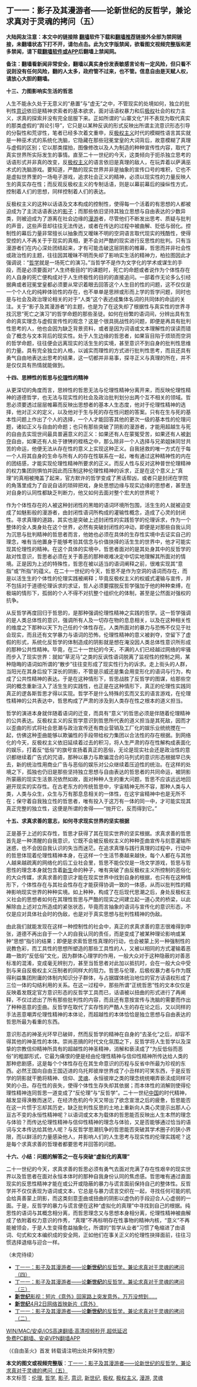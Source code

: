  <h2>丁一一：影子及其漫游者——论新世纪的反哲学，兼论求真对于灵魂的拷问（五）</h2> <p class="notice"><b>大陆网友注意：本文中的链接除 <a href="https://github.com/bannedbook/fanqiang" >翻墙</a>软件下载和<a href="https://github.com/killgcd/justmysocks/blob/master/README.md">翻墙推荐</a>链接外全部为禁网链接，未翻墙状态下打不开，请勿点击。此为文字版禁闻，欲看图文视频完整版和更多禁闻，请下载<a href="https://github.com/bannedbook/fanqiang">翻墙软件或APP</a>后翻墙上禁闻网。</p><p>备注：翻墙看新闻非常安全，翻墙以真实身份发表敏感言论有一定风险，但只看不说则没有任何风险，翻的人太多，政府管不过来，也不管。信息自由是天赋人权，请放心大胆的翻墙。</b></p>  <div class="entry"> <p><strong>十三、力图影响实生活的哲思</strong></p> <p>人生不能永久处于无意义的“悬置”与“虚无”之中，不管现实的处境如何，独立的批判性<a href="https://www.bannedbook.org/bnews/tag/%E6%84%8F%E8%AF%86/" class="st_tag internal_tag" rel="tag" title="标签 意识 下的日志">意识</a>依旧是精神求索者的基本欲求，面对话语权暴力和后<a href="https://www.bannedbook.org/bnews/tag/%e6%9e%81%e6%9d%83/" class="st_tag internal_tag" rel="tag" title="标签 极权 下的日志">极权</a>社会的权力主义，求真的探索并没有完全屈服下来。正如所谓的“山寨文化”并不表现为取代真实的那类虚假的“舆论引导”，它只是以某种反讽的形式反映出所谓主流意识形态引导的分裂性和荒谬性，笔者已经多次着文重申，反<span class='wp_keywordlink'><a href="https://www.bannedbook.org/forum2/topic223.html" title="极权主义与现代民主" target="_blank">极权主义</a></span>时代的模糊性语言其实就是一种巫术式的系统化洗脑，它隐藏在那些冠冕堂皇的大词背后，故意模糊了真理与虚假的区别；它以那类摆拍，图像修改以及人为制造的种种宣传性内容，取代了真实世界所实际发生的事情。直至二十一世纪的今天，这类倾向于扼杀独立思考的话语形式并非真的改变，反<a href="https://www.bannedbook.org/bnews/tag/%E6%9E%81%E6%9D%83%E4%B8%BB%E4%B9%89/" class="st_tag internal_tag" rel="tag" title="标签 极权主义 下的日志">极权主义</a>的语言依旧是真理的敌人，在玩弄着以萨满巫术式的洗脑游戏。要知道，严酷的现实世界并非是抽象的宣传口号的堆积，它也不是虚拟世界里的一场电子游戏，追求社会正义的精神，必须以现实性的力量反映人生的真实存在性；而反观反极权主义的专制话语，则是以幕前幕后的操纵性方式，控制着人们的思想，同样控制着人们的表达。</p> <p>反极权主义的这种以话语及文本构成的控制性，使得每一个活着的有思想的人都被迫成为了主流话语表达的<a href="https://www.bannedbook.org/bnews/tag/%E5%BD%B1%E5%AD%90/" class="st_tag internal_tag" rel="tag" title="标签 影子 下的日志">影子</a>；而那些依旧坚持其独立思想与自由表达的少数异类，则被迫成为了游离在社会边缘的<a href="https://www.bannedbook.org/bnews/tag/%E6%BC%AB%E6%B8%B8/" class="st_tag internal_tag" rel="tag" title="标签 漫游 下的日志">漫游</a>者，尽管他们不断发出思考、质疑与批判的声音，这些声音却往往无法传达，或者在传达的过程中被曲解、贬低与弱化。控制性的幕后力量非常擅长以抽象而又暧昧不明的空洞语言取代现实的残酷性，使得受控的人不再关于于现实的真相，更不会对严酷的现实进行反思性的批判。只有当漫游者们在内心深处团结起来，才有可能击破这层阴影的帷幕，哲思而并非社会性或政治性的主题，往往因其暧昧不明而失却了影响实生活的精神力，柏拉图因此才强调说：“<a href="https://www.bannedbook.org/bnews/tag/%E5%93%B2%E5%AD%A6/" class="st_tag internal_tag" rel="tag" title="标签 哲学 下的日志">哲学</a>就是一场死亡的演习。”当哲学不是作为文字化的学术或谋生的手段，而是必须要面对“人生终极目的”的课题时，死亡的命题或者说作为个体性存在的人自身的死亡便构成对于人生终极性的目的的直接追问。一部着作无论多么引经据典或者冠冕堂皇都必须要从常识着眼去回答这个人生目的性的问题，这不仅仅是一个个人化的纯粹体验性的存在，也不单单是思辨或形而上学的哲学问题，同时也是与社会及政治理论相关的对于“人类”这个表述成集体名词的共同体的命运的关注。关于“影子及其漫游者”的主题，也是为了在这失却了根据性与真实性的世界寻找沉思“死亡之演习”的哲学命题的那些圣徒。如何在纷繁的语词间，分辨出具有生命的真实理念与虚假宣传性的观念？这是个很具挑战性的问题，即便是再具有批判性思考的人，他也会因为缺乏背景资料，或者是因为词语或文本理解性的误读而错会了概念与文本背后的现实性。处于人生边缘的哲思者，如果盲目陷于烦琐而空洞的哲学命题，往往便会远离现实的活生生的实境，甚至意识不到自身的批判性思维的力量。具有完全独立的人格，以诚实而理性的方式进行批判性思考，而且还具有勇气自由地表达出思考的结果，这一切都并非易事，探寻正义与真理的所在，并不是仅仅具有热情就能做到。</p> <p><strong>十四、思辨性的哲思与<a href="https://www.bannedbook.org/bnews/tag/%E4%BC%A6%E7%90%86/" class="st_tag internal_tag" rel="tag" title="标签 伦理 下的日志">伦理</a>性的精神</strong></p>  <p>从更深切的角度而言，思辨性的哲思无法与伦理性精神分离开来，而反映伦理性精神的道德哲学，也无法与现实性的社会及政治批判划分出两个互不相关的领域。哲思必须要透过层层帷幕而反映出思想者的基本人生态度，他对于伦理性精神的选择，他对正义的定义，以及他对于生与死的存在性问题的答案。只有在生与死的基本性问题上作出了个人的选择，一个人才能回答其他的更次一级的基本性的伦理问题，诸如正义与自由的命题；也只有那些突破了阴影的漫游者，才能用超越生与死的自由去实现世间最具普遍意义的正义：如果还有人在蒙冤受苦，如果还有人被<span class='wp_keywordlink'><a href="https://www.bannedbook.org/forum2/topic21.html" title="《剥夺》 黄建民 著" target="_blank">剥夺</a></span>自由，如果还有人处于镣铐的桎梏之中，那么除非一个人选择与兄弟姐妹同甘共苦的命运，他便无法从存在性的意义上实现这种正义。自我拯救的唯一方式在于每一个人将其自身的生命与所有人的存在性联系在一起，唯有通过这种精神性的内在的团结感，才能实现伦理性精神所要求的正义。而反人性与反对这种普世伦理精神的权力集团则惧怕并因此而压制这种伦理性精神的诉求，正是在这个意义上“真理”的真相被掩盖了起来，官方默许的哲学变成了黑话帮凶，或者只是封闭在学院的角落里成为了自说自话的琐碎把戏，身处思想边缘与现实边缘的思想者，甚至连对自身的认同性都缺乏判断力，他又如何去面对整个宏大的世界呢？</p> <p>作为个体性存在的人被这种封闭性的黑暗的语词环境所包围，活生生的人就被迫变成了如魅影般的漫游者，由封闭性语词所构成的灌输性概念，造成了心灵的封闭性。寻求真理的道路，其实也是突破上述封闭性的实践哲学的伦理诉求，作为一个整体的全人类身处在这个世界，必然有突破封闭性的冲动，即便是对那些自我认同为沉思与批判精神的哲思者而言，他她也必须在具体的生存性实境中去证实自己的理念，唯有当他置身于能够考验其信念与价值抉择的活生生的世界中，他才可能实现其伦理性的精神。在这个具体的实境中，哲思者面对的是其处身其中的反哲学的敌对性意识，哲思者必须在关于善恶的那种艰难决定中切实地理解其所面对的情境。正是因为上述的特殊性，哲思在被以适当的语词阐释之前，很难实现其“意指”或“所指”的蕴义。在二十一世纪的今天，哲思不是作为空洞的语词而存在，而是以活生生的个体性的伦理实践被阐释；毕竟反极权主义的权威式灌输与宣传，并不包括对于道德伦理诉求的求证，哲人必须要摆脱反哲学强加于他的种种束缚，在极端的情形下，孤弱的个人不得不对抗整个组织化的体制，甚至是公然面对强权的抗争。</p> <p>从反哲学再度回归于哲思的，是那种强调伦理性精神之实践的哲学。这一哲学强调的是人类总体性的意识，强调所有人及一切存在物的息息相关，以及在这种相关性的维度之下那种以天下为己任的个体性存在。人类所面对的暴力与恐怖不仅见于社会现实，而且还有文学暴力与语词的恐怖，伦理性精神的意义被剥夺，空留下了虚假的形式，系统化反哲学的体制造成的阴影就是想在淹没因人类总体性意识所形成的那种公共性精神。毕竟，在二十一世纪的今天，不满的人们已经越过网络的牢骚而步入了现实世界：就如“草泥马”之类的反讽性语词脱离了监视性的控制之网，某种隐晦的语词如所谓的“散步”往往变形成了现实性行为的诉求。走上街头的人群，当阳光在其身后投下深长的阴影，不管是示威还是集会用变形化的语词与行为，构成了公共性精神的表达。于是在这种情形下，哲思战胜了反哲学的图谋，给那些空洞的概念重新注入了活生生的实践性，也正是在这种情形下，真正的伦理性实践同真正的逻各斯哲思才得以实现。哲学不是什么特殊的玄而又玄的语言游戏，在伦理性精神的公共表达中，哲思构成了严肃的涉及到人类存在性之根本的道义担当。</p> <p>哲学的演进本身就伴随着语词的迁变，而具有“意义”的哲思必须是伴随着伦理精神的公共表达。反极权主义的反哲学意识到哲思所代表的道义担当是其死敌，因而才以歪曲的形式将社会思潮与政治宣传还有商业营销及工厂化的娱乐业统统搅在一起，仿佛这种歪曲能够以欺骗性的手段带给权力集团以合法性的存在根据。到网络化的今天，反极权主义依旧延续着过去的积习，将人生严肃的存在性解构成表面化的娱乐，打着反“低俗”的旗号宣扬着真正的恶俗，无论是现实社会还是政治性的意识都继续着广告式的咒语，那种以暴力与欺骗混合的马列式的意识形态根据早已失去，新的统治性用商业广告与恶俗的娱乐对公众继续着压迫性的统治。在这样的处境之下，孤独也仍旧是那些坚持独立思想与自由表达的哲思者的共同命运，被阴影所蒙蔽的现实生活景况依然如故，面对种种人生的重大问题，哲思不应该远远地回避开现实的实存性。在古老东方的传统哲思中，宇宙精神无所不容，那种人类与人类，人类与众生，众生与万有那息息相关的一体性，在这宇宙精神中也是无所不在；保守着自我独立性的哲思者，唯有投入于这万有一体的同一中，才可能实现其真正完整的独立性，这便是所谓的舍得——“抛开它，反而得到它。”</p>  <p><strong>十五、求真求善的意志，如何寻求现实世界的坚实根据</strong></p> <p>正是基于上述的实存性，哲思才获得了其在现实世界的坚实根据。求真求善的哲思首先是一种清醒的自我意识，它既不会被反极权主义的种种歪曲宣传与刻意灌输所迷惑，也不会因自我认识的失当而迷茫。在追求真理与践行真理的过程中，行动中的哲思体现着伦理性精神本身，在这样一个生活节奏越来越快，每个人都在与其他人越来越疏离的网络化的后工业社会里，哲思不能仅仅是一场文学游戏，哲思与哲思性的理念本身就包含着<span class='wp_keywordlink'><a href="https://www.bannedbook.org/forum2/topic1642.html" title="正见网《新生》" target="_blank">新生</a></span>命的种子，唯有突破了由反极权主义所控制的恶俗化的大众传媒，求真求善的意识才能在现实世界中找到自身的根据，也只有在这种情形下，个体性存在与其社会性存在才能获得协调一致的一体感，从而以批判性的精神影响现实世界的种种实境。如上种种，构成了在后现代思潮之后，身处反极权主义社会的思想者如何在其理性哲思与严酷的现实之间建立起一道心灵的桥梁，以此解除由上述对立所造成的紧张状态，毕竟而言抽象的语词与宣传化的意识形态，不仅是应对具体社会时的伪敌，也是对于真实思想与批判性精神的伪敌。</p> <p>由此我们就能发现在这样一种控制性的社会中，真正的求真求善的意志很难得到申张，道德不再出自于一个人的自我认同的责任，而是变成了被某种理论影响或某种“思想”指引的结果；即便是求索哲思性真理的行动，也会被蒙上另一种强制性的说教色彩，而工具性的思想所塑造的那些工具性的人，又被以相同的方式灌输着恶趣一致的“反低俗”文化，因为群体心理学的作用，一般大众对于这种隐蔽的对善恶标准的混淆，变成毫无辨别力，甚至当哲思者对此加以抵抗时，会在一般大众中受到与来自反极权主义压制者的同样大的阻力。哲思与伦理，后极权暴力者与作为既得利益集团附庸的体制内知识分子群体，与占据媒体统治地位的官方话语权形成了三位一体的勾结利用的关系。在这一过程中，那些所谓“正统哲思”性的文本仅仅是反映着发既定官方意识形态的反哲学工具而已，话语被以扭曲的形式进行了再阐释，不仅过滤出了所有那些批判性的内容，而且还有意按宣传与洗脑的需要而作出了种种恶意的歪曲。反哲学在取代了实存性的严酷人生的存在论之后，又以同样的手法恶意嘲弄伦理性精神的本体论，而超越性的本体恰恰是独立思想与自由表达的哲思所最为看重的东西。</p> <p>意识形态的神圣光环早已破碎，然而反哲学的精神在自身的“去圣化”之后，却容不得其他的神圣性的本体。崇尚恶搞的时代文化氛围之下，反哲学将人生哲学以及深挚的宗教信仰精神所具有的超越性的神圣精神，消解和亵渎成了“为反低俗而恶俗”的粗鄙形式，它最为痛恨的便是经由伦理性精神与信仰性精神所传达给人类的那种悲剧感，这是每个个体性存在在其生命意识的历程与反省中所最为珍视的东西。必然王国向自由王国迈进的乌托邦彼岸世界成了小丑样的可笑东西，于是反哲学的阴影就干脆将精神、信仰、<a href="https://www.bannedbook.org/bnews/tag/%e7%81%b5%e9%ad%82/" class="st_tag internal_tag" rel="tag" title="标签 灵魂 下的日志">灵魂</a>、永恒彼岸之类的理念统统嘲弄亵渎成同样可笑的小丑。存在性的丧失，使得个体性生存失却其依据；而本体性的消解则使得伦理性精神连同哲思一道变成了“反伦理”与“反哲学”。二十一世纪<span class='wp_keywordlink_affiliate'><a href="https://www.bannedbook.org/" title="中国" target="_blank">中国</a></span>的时代精神，越发显得涣散而迷茫，在经济危机的今天又带出了欲念宣泄之后的疲惫，哲思能否在这一片惯于忘却其历史，缺乏批判性反思的土地上重新向人类心灵提示出那人心亘古不变的永恒性精神呢？以语词或文本为载体的哲思能否反映出人生本然的理念与体验？而传达伦理性精神与信仰性精神的理念与体验，又是否能够通过恰当的语词与文本传达给其他人呢？与反哲学思潮抗争的哲思能否突破其学术圈子的狭小界限，而以鲜活的力量感染他人，并影响人们的人生思考与现实性的伦理实践呢？这是每个求真求善的哲理者都要思考并回答的问题。</p>  <p><strong>十六、小结：问题的解答之一在与突破“虚拟化的真理”</strong></p> <p>二十一世纪的今天，求真求善的哲思必须有勇气去面对充满了存在性艰辛的现实世界以及哲思者在面对永恒本体时的那种自我身份认同的焦虑感。哲思唯有通过直面现实的反思性精神才能在或公开或隐蔽的暴力与谎言面前保持自己的整体性。反哲学并不仅仅表现为语词或文本，它总是与暴力谎言交织在一起，寻找任何可能的机会给真善蒙上阴影，而这类刻意歪曲或扭曲的阴影以虚伪的手段迎合人心虚弱的一面。于是，反哲学的暴力与谎言便在这种“虚拟化的真理”中寻找到自己的根据。纯思性的语词与其概念相分离，而哲思理念又与思想本身相分离，伦理性精神被曲解成了依附着权力意识的作秀，“真理”不再标明存在性事物的精神内核，“意义”不再能被领会，于是人生变得愈益抽象化，所谓的“哲学从业者”习惯了龟缩进了由语词、句式和文本编织成的安全网，正如他们在事关正义的伦理性抉择面前，往往习惯选择退缩与迎合一样。</p> <p>（未完待续）</p> <ul class='op-related-articles' title='相关阅读'> <li><a href='https://www.bannedbook.org/bnews/comments/20210409/1522489.html' target='_blank'>丁一一：影子及其漫游者——论<b>新世纪</b>的反哲学，兼论求真对于灵魂的拷问（四）</a></li> <li><a href='https://www.bannedbook.org/bnews/comments/20210404/1519205.html' target='_blank'>丁一一：影子及其漫游者——论<b>新世纪</b>的反哲学，兼论求真对于灵魂的拷问（三）</a></li> <li><a href='https://www.bannedbook.org/bnews/comments/20210404/1519181.html' target='_blank'><b>新世纪</b>影视：短片《意外》回家路上突发意外，万万没想到……</a></li> <li><a href='https://www.bannedbook.org/bnews/ccpdope/20210403/1518540.html' target='_blank'><b>新世纪</b>4月2日网络首映新片《意外》</a></li> <li><a href='https://www.bannedbook.org/bnews/comments/20210329/1515192.html' target='_blank'>丁一一：影子及其漫游者——论<b>新世纪</b>的反哲学，兼论求真对于灵魂的拷问（二）</a></li> </ul> <p class="texttj"> <a href="https://github.com/bannedbook/fanqiang/wiki/V2ray%E6%9C%BA%E5%9C%BA" target="_blank">WIN/MAC/安卓/iOS高速翻墙:高清视频秒开,超低延迟</a><br/> <a href="https://github.com/bannedbook/fanqiang/wiki/%E7%A6%81%E9%97%BB%E7%BD%91%E5%AE%89%E5%8D%93%E7%BF%BB%E5%A2%99%E6%96%B0%E9%97%BBAPP" target="_blank">免费PC翻墙、安卓VPN翻墙APP</a></p> <p>（《自由圣火》首发&nbsp;转载请注明出处并保持完整）</p><a name='sharetosocial'></a>       <div><b>本文的图文或视频完整版</b>：<a href='https://www.bannedbook.org/bnews/comments/20210412/1524312.html'>丁一一：影子及其漫游者——论新世纪的反哲学，兼论求真对于灵魂的拷问（五）</a></div>  </div><!--END ENTRY--> <div class="postfooter"> <div>本文标签：<a href="https://www.bannedbook.org/bnews/tag/%E4%BC%A6%E7%90%86/" rel="tag">伦理</a>, <a href="https://www.bannedbook.org/bnews/tag/%E5%93%B2%E5%AD%A6/" rel="tag">哲学</a>, <a href="https://www.bannedbook.org/bnews/tag/%E5%BD%B1%E5%AD%90/" rel="tag">影子</a>, <a href="https://www.bannedbook.org/bnews/tag/%E6%84%8F%E8%AF%86/" rel="tag">意识</a>, <a href="https://www.bannedbook.org/bnews/tag/%e6%96%b0%e4%b8%96%e7%ba%aa/" rel="tag">新世纪</a>, <a href="https://www.bannedbook.org/bnews/tag/%e6%9e%81%e6%9d%83/" rel="tag">极权</a>, <a href="https://www.bannedbook.org/bnews/tag/%E6%9E%81%E6%9D%83%E4%B8%BB%E4%B9%89/" rel="tag">极权主义</a>, <a href="https://www.bannedbook.org/bnews/tag/%E6%BC%AB%E6%B8%B8/" rel="tag">漫游</a>, <a href="https://www.bannedbook.org/bnews/tag/%e7%81%b5%e9%ad%82/" rel="tag">灵魂</a></div>  </div><!--END POSTFOOTER--> 